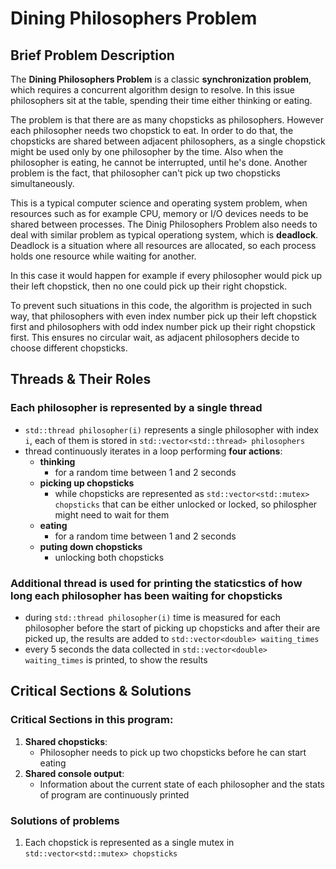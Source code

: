 # Dining Philosophers Problem
## Brief Problem Description
The **Dining Philosophers Problem** is a classic **synchronization problem**, which requires a concurrent algorithm design to resolve. In this issue philosophers sit at the table, spending their time either thinking or eating.

The problem is that there are as many chopsticks as philosophers. However each philosopher needs two chopstick to eat. In order to do that, the chopsticks are shared between adjacent philosophers, as a single chopstick might be used only by one philosopher by the time. Also when the philosopher is eating, he cannot be interrupted, until he's done. Another problem is the fact, that philosopher can't pick up two chopsticks simultaneously.

This is a typical computer science and operating system problem, when resources such as for example CPU, memory or I/O devices needs to be shared between processes. The Dinig Philosophers Problem also needs to deal with similar problem as typical operationg system, which is **deadlock**. Deadlock is a situation where all resources are allocated, so each process holds one resource while waiting for another. 

In this case it would happen for example if every philosopher would pick up their left chopstick, then no one could pick up their right chopstick. 

To prevent such situations in this code, the algorithm is projected in such way, that philosophers with even index number pick up their left chopstick first and philosophers with odd index number pick up their right chopstick first. This ensures no circular wait, as adjacent philosophers decide to choose different chopsticks.

## Threads & Their Roles
### Each philosopher is represented by a single thread
- `std::thread philosopher(i)` represents a single philosopher with index `i`, each of them is stored in `std::vector<std::thread> philosophers`
- thread continuously iterates in a loop performing **four actions**:
  - **thinking** 
    - for a random time between 1 and 2 seconds
  - **picking up chopsticks**
    - while chopsticks are represented as `std::vector<std::mutex> chopsticks` that can be either unlocked or locked, so philospher might need to wait for them
  - **eating** 
    - for a random time between 1 and 2 seconds
  - **puting down chopsticks**
    - unlocking both chopsticks
### Additional thread is used for printing the staticstics of how long each philosopher has been waiting for chopsticks
- during `std::thread philosopher(i)` time is measured for each philosopher before the start of picking up chopsticks and after their are picked up, the results are added to `std::vector<double> waiting_times`
- every 5 seconds the data collected in `std::vector<double> waiting_times` is printed, to show the results

## Critical Sections & Solutions
### Critical Sections in this program:
1. **Shared chopsticks**:
   - Philosopher needs to pick up two chopsticks before he can start eating
2. **Shared console output**:
   - Information about the current state of each philosopher and the stats of program are continuously printed
### Solutions of  problems
1. Each chopstick is represented as a single mutex in `std::vector<std::mutex> chopsticks`